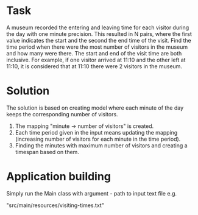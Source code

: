 # Task

A museum recorded the entering and leaving time for each visitor during the day with one minute precision. This resulted in N pairs, where the first value indicates the start and the second the end time of the visit. Find the time period when there were the most number of visitors in the museum and how many were there. The start and end of the visit time are both inclusive. For example, if one visitor arrived at 11:10 and the other left at 11:10, it is considered that at 11:10 there were 2 visitors in the museum.

# Solution

The solution is based on creating model where each minute of the day keeps the corresponding number of visitors.
1. The mapping "minute -> number of visitors" is created. 
2. Each time period given in the input means updating the mapping (increasing number of visitors for each minute in the time period).
3. Finding the minutes with maximum number of visitors and creating a timespan based on them.

# Application building

Simply run the Main class with argument - path to input text file e.g.

"src/main/resources/visiting-times.txt"

